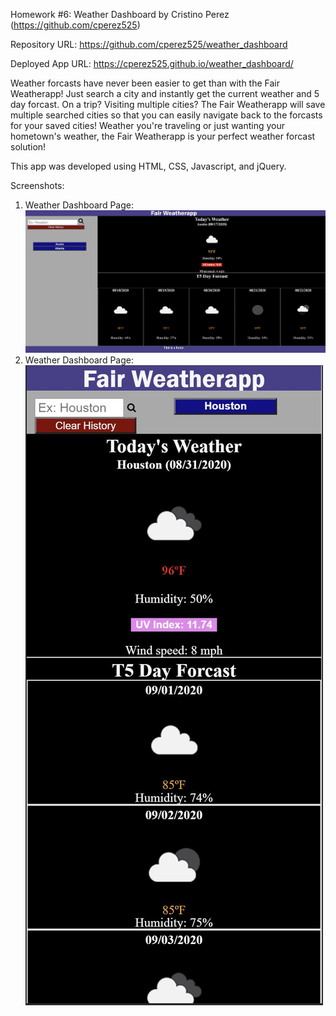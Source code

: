 Homework #6: Weather Dashboard by Cristino Perez (https://github.com/cperez525)

Repository URL: https://github.com/cperez525/weather_dashboard

Deployed App URL: https://cperez525.github.io/weather_dashboard/

Weather forcasts have never been easier to get than with the Fair Weatherapp! Just search a city and instantly get the current weather and 5 day forcast. On a trip? Visiting multiple cities? The Fair Weatherapp will save multiple searched cities so that you can easily navigate back to the forcasts for your saved cities! Weather you're traveling or just wanting your hometown's weather, the Fair Weatherapp is your perfect weather forcast solution!

This app was developed using HTML, CSS, Javascript, and jQuery.

Screenshots:

1) Weather Dashboard Page:  ![Screenshot](Images/weather_dashboard.JPG)
2) Weather Dashboard Page:  ![Screenshot](Images/weather_dashboard_mobile.JPG)
